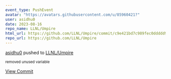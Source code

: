 ```yaml
---
event_type: PushEvent
avatar: "https://avatars.githubusercontent.com/u/85960421?"
user: asidhu0
date: 2023-08-16
repo_name: LLNL/Umpire
html_url: https://github.com/LLNL/Umpire/commit/c9e421bd7c989fec0ddddd9cffa84843627da20b
repo_url: https://github.com/LLNL/Umpire
---
```


<a href='https://github.com/asidhu0' target='_blank'>asidhu0</a> pushed to <a href='https://github.com/LLNL/Umpire' target='_blank'>LLNL/Umpire</a>

<small>removed unused variable</small>

<a href='https://github.com/LLNL/Umpire/commit/c9e421bd7c989fec0ddddd9cffa84843627da20b' target='_blank'>View Commit</a>